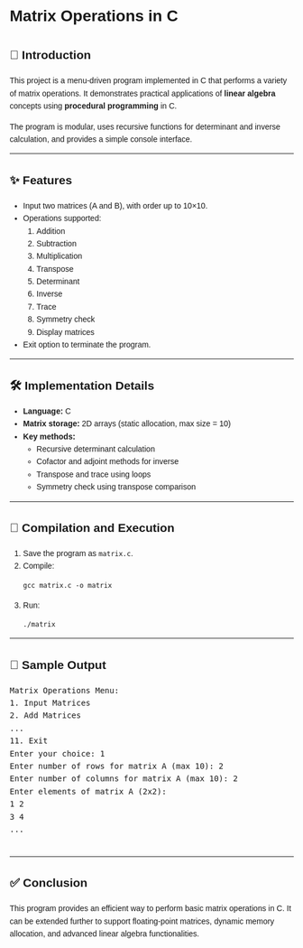 <!DOCTYPE html>
<html lang="en">
<head>
  <meta charset="UTF-8">
  <title>Matrix Operations in C - README</title>
</head>
<body style="font-family: Arial, sans-serif; line-height: 1.6; margin: 20px;">

  <h1>Matrix Operations in C</h1>

  <h2>📌 Introduction</h2>
  <p>
    This project is a menu-driven program implemented in C that performs a variety of matrix operations.  
    It demonstrates practical applications of <b>linear algebra</b> concepts using <b>procedural programming</b> in C.
  </p>
  <p>
    The program is modular, uses recursive functions for determinant and inverse calculation, and provides a simple console interface.
  </p>

  <hr>

  <h2>✨ Features</h2>
  <ul>
    <li>Input two matrices (A and B), with order up to 10×10.</li>
    <li>Operations supported:
      <ol>
        <li>Addition</li>
        <li>Subtraction</li>
        <li>Multiplication</li>
        <li>Transpose</li>
        <li>Determinant</li>
        <li>Inverse</li>
        <li>Trace</li>
        <li>Symmetry check</li>
        <li>Display matrices</li>
      </ol>
    </li>
    <li>Exit option to terminate the program.</li>
  </ul>

  <hr>

  <h2>🛠️ Implementation Details</h2>
  <ul>
    <li><b>Language:</b> C</li>
    <li><b>Matrix storage:</b> 2D arrays (static allocation, max size = 10)</li>
    <li><b>Key methods:</b>
      <ul>
        <li>Recursive determinant calculation</li>
        <li>Cofactor and adjoint methods for inverse</li>
        <li>Transpose and trace using loops</li>
        <li>Symmetry check using transpose comparison</li>
      </ul>
    </li>
  </ul>

  <hr>

  <h2>🚀 Compilation and Execution</h2>
  <ol>
    <li>Save the program as <code>matrix.c</code>.</li>
    <li>Compile:
      <pre><code>gcc matrix.c -o matrix</code></pre>
    </li>
    <li>Run:
      <pre><code>./matrix</code></pre>
    </li>
  </ol>

  <hr>

  <h2>📖 Sample Output</h2>
  <pre>
Matrix Operations Menu:
1. Input Matrices
2. Add Matrices
...
11. Exit
Enter your choice: 1
Enter number of rows for matrix A (max 10): 2
Enter number of columns for matrix A (max 10): 2
Enter elements of matrix A (2x2):
1 2
3 4
...
  </pre>

  <hr>

  <h2>✅ Conclusion</h2>
  <p>
    This program provides an efficient way to perform basic matrix operations in C.  
    It can be extended further to support floating-point matrices, dynamic memory allocation, and advanced linear algebra functionalities.
  </p>

</body>
</html>
